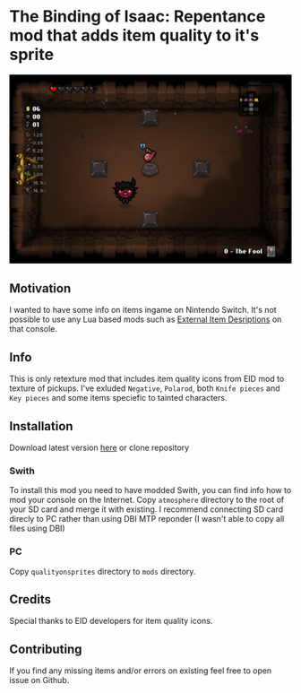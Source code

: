 # The Binding of Isaac: Repentance mod that adds item quality to it's sprite
![Image](image.jpg)
## Motivation
I wanted to have some info on items ingame on Nintеndo Switch. It's not possible to use any Lua based mods such as [External Item Desriptions](https://steamcommunity.com/sharedfiles/filedetails/?id=836319872) on that console.
## Info
This is only retexture mod that includes item quality icons from EID mod to texture of pickups. I've exluded `Negative`, `Polarod`, both `Knife pieces` and `Key pieces` and some items speciefic to tainted characters.
## Installation
Download latest version [here](https://github.com/boildead/isaac-qualityonsprites-mod/releases/latest) or clone repository
### Swith
To install this mod you need to have modded Swith, you can find info how to mod your console on the Internet.
Copy `atmosphere` directory to the root of your SD card and merge it with existing. I recommend connecting SD card direcly to PC rather than using DBI MTP reponder (I wasn't able to copy all files using DBI)
### PC
Copy `qualityonsprites` directory to `mods` directory.
## Credits
Special thanks to EID developers for item quality icons.
## Contributing
If you find any missing items and/or errors on existing feel free to open issue on Github.